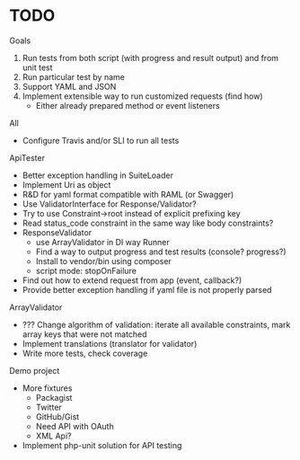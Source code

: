 # TODO

Goals

1. Run tests from both script (with progress and result output) and from unit test
2. Run particular test by name
3. Support YAML and JSON
4. Implement extensible way to run customized requests (find how)
    * Either already prepared method or event listeners

All
* Configure Travis and/or SLI to run all tests

ApiTester
* Better exception handling in SuiteLoader
* Implement Uri as object
* R&D for yaml format compatible with RAML (or Swagger)
* Use ValidatorInterface for Response/Validator?
* Try to use Constraint->root instead of explicit prefixing key
* Read status_code constraint in the same way like body constraints?
* ResponseValidator
    * use ArrayValidator in DI way
Runner
    * Find a way to output progress and test results (console? progress?)
    * Install to vendor/bin using composer
    * script mode: stopOnFailure
* Find out how to extend request from app (event, callback?)
* Provide better exception handling if yaml file is not properly parsed

ArrayValidator
* ??? Change algorithm of validation: iterate all available constraints, mark array keys that were not matched
* Implement translations (translator for validator)
* Write more tests, check coverage


Demo project
* More fixtures
    * Packagist
    * Twitter
    * GitHub/Gist
    * Need API with OAuth
    * XML Api?
* Implement php-unit solution for API testing
